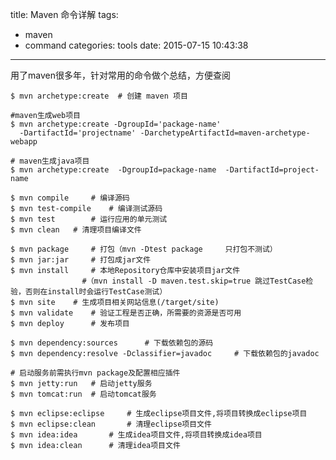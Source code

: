 title: Maven 命令详解
tags:
  - maven
  - command
categories: tools
date: 2015-07-15 10:43:38
---

用了maven很多年，针对常用的命令做个总结，方便查阅

    $ mvn archetype:create	# 创建 maven 项目

    #maven生成web项目
    $ mvn archetype:create -DgroupId='package-name' 
      -DartifactId='projectname' -DarchetypeArtifactId=maven-archetype-webapp

    # maven生成java项目
    $ mvn archetype:create  -DgroupId=package-name  -DartifactId=project-name  

    $ mvn compile     # 编译源码
    $ mvn test-compile    # 编译测试源码
    $ mvn test        # 运行应用的单元测试
    $ mvn clean   # 清理项目编译文件

<!-- more -->

    $ mvn package     # 打包（mvn -Dtest package     只打包不测试）
    $ mvn jar:jar     # 打包成jar文件
    $ mvn install     # 本地Repository仓库中安装项目jar文件
                    #（mvn install -D maven.test.skip=true 跳过TestCase检验，否则在install时会运行TestCase测试）
    $ mvn site    # 生成项目相关网站信息(/target/site)
    $ mvn validate    # 验证工程是否正确，所需要的资源是否可用
    $ mvn deploy      # 发布项目

    $ mvn dependency:sources      # 下载依赖包的源码
    $ mvn dependency:resolve -Dclassifier=javadoc     # 下载依赖包的javadoc

    # 启动服务前需执行mvn package及配置相应插件
    $ mvn jetty:run   # 启动jetty服务
    $ mvn tomcat:run  # 启动tomcat服务

    $ mvn eclipse:eclipse     # 生成eclipse项目文件,将项目转换成eclipse项目
    $ mvn eclipse:clean       # 清理eclipse项目文件
    $ mvn idea:idea       # 生成idea项目文件,将项目转换成idea项目
    $ mvn idea:clean      # 清理idea项目文件